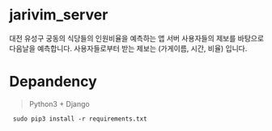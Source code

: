 # jarivim_server
대전 유성구 궁동의 식당들의 인원비율을 예측하는 앱 서버
사용자들의 제보를 바탕으로 다음날을 예측합니다.
사용자들로부터 받는 제보는 (가게이름, 시간, 비율) 입니다.

# Depandency
> Python3 +
> Django
<pre><code> sudo pip3 install -r requirements.txt </code></pre>
 
